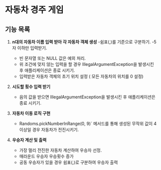 # 자동차 경주 게임

## 기능 목록

1. **n대의 자동차 이름 입력 받아 각 자동차 객체 생성**
   -쉼표(,)를 기준으로 구분하기.
   -5자 이하만 입력받기.
   - 빈 문자열 또는 NULL 값은 예외 처리.
   - 위 조건에 맞지 않는 입력을 할 경우  IllegalArgumentException을 발생시킨 후 애플리케이션은 종료 시키기.
   - 입력받은 자동차 객체의 초기 위치 설정 ( 모든 자동차의 위치를 0 설정)

2. **시도할 횟수 입력 받기**
   - 음의 값을 받으면  IllegalArgumentException을 발생시킨 후 애플리케이션은 종료 시키기.
   

3. **자동차 이동 로직 구현**
   - Randoms.pickNumberInRange(0, 9)` 메서드를 통해 생성된 무작위 값이 4 이상일 경우 자동차가 전진시키기.
  

4. **우승자 계산 및 출력**
   - 가장 멀리 전진한 자동차 계산하여 우승자 선정.
   - 매라운드 우승자 우승횟수 증가
   - 공동 우승자가 있을 경우 쉼표(,)로 구분하여 우승자 출력
